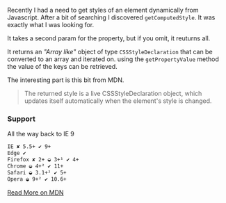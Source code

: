 Recently I had a need to get styles of an element dynamically from Javascript. After a bit of searching I discovered `getComputedStyle`. It was exactly what I was looking for.

It takes a second param for the property, but if you omit, it reuturns all.

It returns an _"Array like"_ object of type `CSSStyleDeclaration` that can be converted to an array and iterated on. using the `getPropertyValue` method the value of the keys can be retrieved.

The interesting part is this bit from MDN.

> The returned style is a live CSSStyleDeclaration object, which updates itself automatically when the element's style is changed.

### Support

All the way back to IE 9

```bash
IE ✘ 5.5+ ✔ 9+
Edge ✔
Firefox ✘ 2+ ◒ 3+¹ ✔ 4+
Chrome ◒ 4+² ✔ 11+
Safari ◒ 3.1+² ✔ 5+
Opera ◒ 9+² ✔ 10.6+
```

[Read More on MDN](https://developer.mozilla.org/en-US/docs/Web/API/Window/getComputedStyle)
